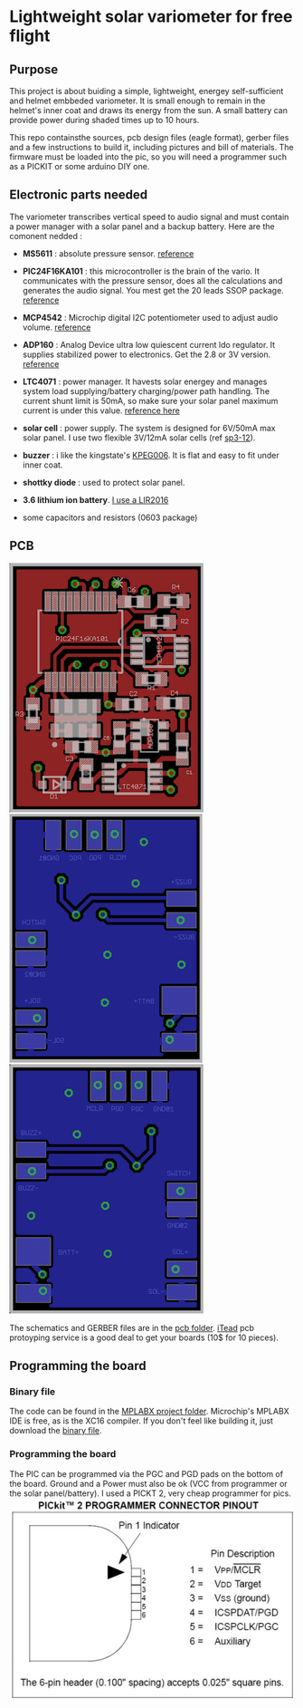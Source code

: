 # Lightweight solar variometer for free flight

## Purpose
This project is about buiding a simple, lightweight, energey self-sufficient and helmet embbeded variometer. It is small enough to remain in the helmet's inner coat and draws its energy from the sun. A small battery can provide power during shaded times up to 10 hours.

This repo containsthe sources, pcb design files (eagle format), gerber files and a few instructions to build it, including pictures and bill of materials. The firmware must be loaded into the pic, so you will need a programmer such as a PICKIT or some arduino DIY one.

## Electronic parts needed
The variometer transcribes vertical speed to audio signal and must contain a power manager with a solar panel and a backup battery. Here are the comonent nedded :

* **MS5611** : absolute pressure sensor. [reference](http://www.te.com/usa-en/product-CAT-BLPS0036.html)

* **PIC24F16KA101** : this microcontroller is the brain of the vario. It communicates with the pressure sensor, does all the calculations and generates the audio signal. You mest get the 20 leads SSOP package. [reference](https://www.microchip.com/wwwproducts/en/PIC24F16KA101)

* **MCP4542** : Microchip digital I2C potentiometer used to adjust audio volume. [reference](https://www.microchip.com/wwwproducts/en/MCP4542)

* **ADP160** : Analog Device ultra low quiescent current ldo regulator. It supplies stabilized power to electronics. Get the 2.8 or 3V version. [reference](http://www.analog.com/en/products/power-management/ldo-linear-regulators/positive-linear-regulators/adp160.html)

* **LTC4071** : power manager. It havests solar energey and manages system load supplying/battery charging/power path handling. The current shunt limit is 50mA, so make sure your solar panel maximum current is under this value. [reference here](http://www.analog.com/media/en/technical-documentation/data-sheets/4071fc.pdf)

* **solar cell** : power supply. The system is designed for 6V/50mA max solar panel. I use two flexible 3V/12mA solar cells (ref [sp3-12](http://www.flexsolarcells.com/index_files/OEM_Components/Flex_Cells/pages/PowerFilm-Solar-OEM-00-Solar-Cell-Module-SP3-12.php)).

* **buzzer** : i like the kingstate's [KPEG006](http://uk.farnell.com/kingstate/kpeg006/receiver-piezo-leads/dp/1299873). It is flat and easy to fit under inner coat.

* **shottky diode** : used to protect solar panel.

* **3.6 lithium ion battery**. [I use a LIR2016](http://www.eemb.com/public/image/download/LIR2016.pdf)

* some capacitors and resistors (0603 package)

## PCB
![](doc/_TOP_small.png)![](doc/_BOTTOM_small.png)![](doc/_BOTTOM_reversed_small.png)

The schematics and GERBER files are in the [pcb folder](pcb).  [iTead](https://www.itead.cc/open-pcb/pcb-prototyping/2layer-green-pcb-5cm-x-5cm-max.html) pcb protoyping service is a good deal to get your boards (10$ for 10 pieces).

## Programming the board
### Binary  file
The code can be found in the [MPLABX project folder](VarioSMooth.X). Microchip's MPLABX IDE is free, as is the XC16 compiler. If you don't feel like building it, just download the [binary file](https://github.com/samp38/varioSmooth/releases/download/v/VarioSMooth.hex).

### Programming the board
The PIC can be programmed via the PGC and PGD pads on the bottom of the board. Ground and a Power must also be ok (VCC from programmer or the solar panel/battery). I used a PICKT 2, very cheap programmer for pics.
![](doc/pickit2-pinout.jpg)